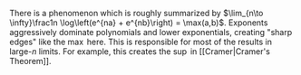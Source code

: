 There is a phenomenon which is roughly summarized by $\lim_{n\to \infty}\frac1n \log\left(e^{na} + e^{nb}\right) = \max(a,b)$. Exponents aggressively dominate polynomials and lower exponentials, creating "sharp edges" like the $\max$ here. This is responsible for most of the results in large-$n$ limits. For example, this creates the $\sup$ in [[Cramer|Cramer's Theorem]].